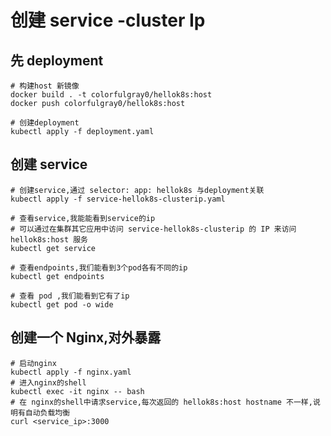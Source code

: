 # 创建 service -cluster Ip

## 先 deployment

    # 构建host 新镜像
    docker build . -t colorfulgray0/hellok8s:host
    docker push colorfulgray0/hellok8s:host

    # 创建deployment
    kubectl apply -f deployment.yaml

## 创建 service

    # 创建service,通过 selector: app: hellok8s 与deployment关联
    kubectl apply -f service-hellok8s-clusterip.yaml

    # 查看service,我能能看到service的ip
    # 可以通过在集群其它应用中访问 service-hellok8s-clusterip 的 IP 来访问 hellok8s:host 服务
    kubectl get service

    # 查看endpoints,我们能看到3个pod各有不同的ip
    kubectl get endpoints

    # 查看 pod ,我们能看到它有了ip
    kubectl get pod -o wide

## 创建一个 Nginx,对外暴露

    # 启动nginx
    kubectl apply -f nginx.yaml
    # 进入nginx的shell
    kubectl exec -it nginx -- bash
    # 在 nginx的shell中请求service,每次返回的 hellok8s:host hostname 不一样,说明有自动负载均衡
    curl <service_ip>:3000
